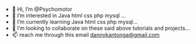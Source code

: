 - 👋 Hi, I’m @Psychomotor
- 👀 I’m interested in Java html css php mysql ...
- 🌱 I’m currently learning Java html css php mysql...
- 💞️ I’m looking to collaborate on these said above tutorials and projects...
- 📫  reach me through this email dannykantonga@gmail.com

<!---
Psychomotor/Psychomotor is a ✨ special ✨ repository because its `README.md` (this file) appears on your GitHub profile.
You can click the Preview link to take a look at your changes.
--->
